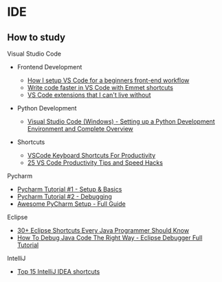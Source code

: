 # IDE

## How to study

Visual Studio Code

- Frontend Development
  - [How I setup VS Code for a beginners front-end workflow](https://www.youtube.com/watch?v=aydFCQiUW44)
  - [Write code faster in VS Code with Emmet shortcuts](https://www.youtube.com/watch?v=45eWEO0gRHI)
  - [VS Code extensions that I can't live without](https://www.youtube.com/watch?v=plEwInSiqgw)
  
- Python Development
  - [Visual Studio Code (Windows) - Setting up a Python Development Environment and Complete Overview](https://www.youtube.com/watch?v=-nh9rCzPJ20)
- Shortcuts
  - [VSCode Keyboard Shortcuts For Productivity](https://www.youtube.com/watch?v=Xa5EU-qAv-I&t=94s)
  - [25 VS Code Productivity Tips and Speed Hacks](https://www.youtube.com/watch?v=ifTF3ags0XI)

Pycharm

- [Pycharm Tutorial #1 - Setup & Basics](https://www.youtube.com/watch?v=56bPIGf4us0)
- [Pycharm Tutorial #2 - Debugging](https://www.youtube.com/watch?v=sRGpvbhOhQs)
- [Awesome PyCharm Setup - Full Guide](https://www.youtube.com/watch?v=5i-Axn7KgDU)

Eclipse

- [30+ Eclipse Shortcuts Every Java Programmer Should Know](https://www.youtube.com/watch?v=LIGkIGdmHII)
- [How To Debug Java Code The Right Way - Eclipse Debugger Full Tutorial](https://www.youtube.com/watch?v=aqcJsKdjjvU&t=436s)

IntelliJ

- [Top 15 IntelliJ IDEA shortcuts](https://www.youtube.com/watch?v=QYO5_riePOQ)



